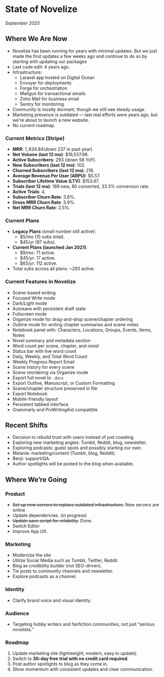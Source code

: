 # State of Novelize

_September 2025_

## Where We Are Now
*   Novelize has been running for years with minimal updates. But we just made the first updates a few weeks ago and continue to do so by starting with updating our packages
*   Last code edit: 4 years ago.
*   Infrastructure:
    *   Laravel app hosted on Digital Ocean
    *   Envoyer for deployments
    *   Forge for orchestration
    *   Mailgun for transactional emails
    *   Zoho Mail for business email
    *   Sentry for monitoring.
*   Community is mostly dormant, though we still see steady usage.
*   Marketing presence is outdated — last real efforts were years ago, but we're about to launch a new website.
*   No current roadmap

### Current Metrics (Stripe)
*   **MRR**: $1,634.84 (down ~$237 in past year).
*   **Net Volume (last 12 mo)**: $19,537.98.
*   **Active Subscribers**: 293 (down 58 YoY).
*   **New Subscribers (last 12 mo)**: 102.
*   **Churned Subscribers (last 12 mo)**: 216.
*   **Average Revenue Per User (ARPU)**: $5.57.
*   **Subscriber Lifetime Value (LTV)**: $153.87.
*   **Trials (last 12 mo)**: 189 new, 80 converted, 33.3% conversion rate.
*   **Active Trials**: 4.
*   **Subscriber Churn Rate**: 3.6%.
*   **Gross MRR Churn Rate**: 3.9%.
*   **Net MRR Churn Rate**: 2.5%.

### Current Plans
*   **Legacy Plans** (small number still active):
    *   $5/mo (15 subs total).
    *   $45/yr (97 subs).
*   **Current Plans (launched Jan 2021)**:
    *   $9/mo: 71 active.
    *   $45/yr: 17 active.
    *   $65/yr: 112 active.
*   Total subs across all plans: ~293 active.
### Current Features in Novelize
- Scene-based writing
- Focused Write mode  
- Dark/Light mode
- Autosave with persistent draft state  
- Fullscreen mode
- Organize mode for drag-and-drop scene/chapter ordering  
- Outline mode for writing chapter summaries and scene notes
- Notebook panel with: Characters, Locations, Groups, Events, Items, Notes
- Novel summary and metadata section
- Word count per scene, chapter, and novel  
- Status bar with live word count
- Daily, Weekly, and Total Word Count
- Weekly Progress Report Email
- Scene history for every scene
- Scene reordering via Organize mode
- Export full novel to `.docx`  
- Export Outline, Manuscript, or Custom Formatting
- Scene/chapter structure preserved in file
- Export Notebook
- Mobile-friendly layout
- Persistent tabbed interface  
- Grammarly and ProWritingAid compatible


## Recent Shifts
*   Decision to rebuild trust with users instead of just coasting.
*   Exploring new marketing angles: Tumblr, Reddit, blog, newsletter.
*   Exploring podcasts: guest spots and possibly starting our own.
*   Melanie: marketing/content (Tumblr, blog, Reddit).
*   Benji: support/QA.
*   Author spotlights will be posted to the blog when available.

## Where We’re Going

### Product

*   ~~Set up new servers to replace outdated infrastructure.~~ New servers are online
*   Update dependencies. (in progress)
*   ~~Update save script for reliability.~~ Done.
*   Switch Editor
*   Improve App UX.

### Marketing

*   Modernize the site
*   Utilize Social Media such as Tumblr, Twitter, Reddit
*   Blog as credibility builder (not SEO-driven).
*   Tie posts to community channels and newsletter.
*   Explore podcasts as a channel.

### Identity

*   Clarify brand voice and visual identity.

### Audience

*   Targeting hobby writers and fanfiction communities, not just “serious novelists.”

### Roadmap

1. Update marketing site (lightweight, modern, easy to update).
2. Switch to **30-day free trial with no credit card required**.
3. Post author spotlights to blog as they come in.
4. Show momentum with consistent updates and clear communication.

